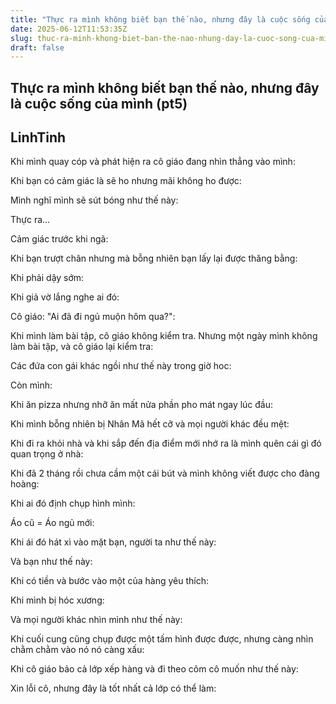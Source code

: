 ```yaml
---
title: "Thực ra mình không biết bạn thế nào, nhưng đây là cuộc sống của mình (pt5)"
date: 2025-06-12T11:53:35Z
slug: thuc-ra-minh-khong-biet-ban-the-nao-nhung-day-la-cuoc-song-cua-minh-pt5
draft: false
---
```


## Thực ra mình không biết bạn thế nào, nhưng đây là cuộc sống của mình (pt5)

## LinhTinh

Khi mình quay cóp và phát hiện ra cô giáo đang nhìn thẳng vào mình:

 
Khi bạn có cảm giác là sẽ ho nhưng mãi không ho được:

 
Mình nghĩ mình sẽ sút bóng như thế này:

 
Thực ra...

 
Cảm giác trước khi ngã:

 
Khi bạn trượt chân nhưng mà bỗng nhiên bạn lấy lại được thăng bằng:

 
Khi phải dậy sớm:

 
Khi giả vờ lắng nghe ai đó:

 
Cô giáo: "Ai đã đi ngủ muộn hôm qua?":

 
Khi mình làm bài tập, cô giáo không kiểm tra. Nhưng một ngày mình không làm bài tập, và cô giáo lại kiểm tra:

 
Các đứa con gái khác ngồi như thế này trong giờ hoc:

 
Còn mình:

 
Khi ăn pizza nhưng nhỡ ăn mất nửa phần pho mát ngay lúc đầu:

 
Khi mình bỗng nhiên bị Nhân Mã hết cỡ và mọi người khác đều mệt:

 
Khi đi ra khỏi nhà và khi sắp đến địa điểm mới nhớ ra là mình quên cái gì đó quan trọng ở nhà:

 

 
Khi đã 2 tháng rồi chưa cầm một cái bút và mình không viết được cho đàng hoàng:

 
Khi ai đó định chụp hình mình:

 
Áo cũ = Áo ngủ mới:

 
Khi ái đó hát xì vào mặt bạn, người ta như thế này:

 
Và bạn như thế này:

 
Khi có tiền và bước vào một của hàng yêu thích:

 
Khi mình bị hóc xương:

 
Và mọi người khác nhìn mình như thế này:

 
Khi cuối cung cũng chụp được một tấm hình được được, nhưng càng nhìn chằm chằm vào nó nó càng xấu:

 
Khi cô giáo bảo cả lớp xếp hàng và đi theo côm cô muốn như thế này:

 
Xin lỗi cô, nhưng đây là tốt nhất cả lớp có thể làm: